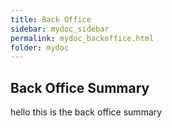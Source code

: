 ```yaml
---
title: Back Office
sidebar: mydoc_sidebar
permalink: mydoc_backoffice.html
folder: mydoc
---
```


## Back Office Summary
hello this is the back office summary
